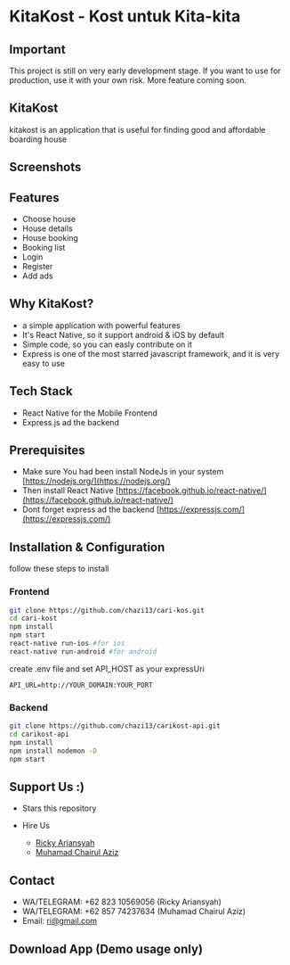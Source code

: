 # KitaKost - Kost untuk Kita-kita

## Important

This project is still on very early development stage. If you want to use for production, use it with your own risk. More feature coming soon.

## KitaKost

kitakost is an application that is useful for finding good and affordable boarding house

## Screenshots

<p float="left">
</p>

## Features

- Choose house
- House details
- House booking
- Booking list
- Login 
- Register
- Add ads

## Why KitaKost?

- a simple application with powerful features
- It's React Native, so it support android & iOS by default
- Simple code, so you can easly contribute on it
- Express is one of the most starred javascript framework, and it is very easy to use

## Tech Stack

- React Native for the Mobile Frontend
- Express.js ad the backend

## Prerequisites

- Make sure You had been install NodeJs in your system [https://nodejs.org/](https://nodejs.org/)
- Then install React Native [https://facebook.github.io/react-native/](https://facebook.github.io/react-native/)
- Dont forget express ad the backend [https://expressjs.com/](https://expressjs.com/)

## Installation & Configuration

follow these steps to install

### Frontend

```bash
git clone https://github.com/chazi13/cari-kos.git
cd cari-kost
npm install
npm start
react-native run-ios #for ios
react-native run-android #for android
```

create .env file and set API_HOST as your expressUri

```env
API_URL=http://YOUR_DOMAIN:YOUR_PORT
```

### Backend

```bash
git clone https://github.com/chazi13/carikost-api.git
cd carikost-api
npm install
npm install nodemon -D
npm start
```

## Support Us :)

- Stars this repository
- Hire Us

  * [Ricky Ariansyah](https://www.linkedin.com/in/rickyarians/)
  * [Muhamad Chairul Aziz](https://www.linkedin.com/in/muhamad-chairul-aziz/)

## Contact

- WA/TELEGRAM: +62 823 10569056 (Ricky Ariansyah)
- WA/TELEGRAM: +62 857 74237634 (Muhamad Chairul Aziz)
- Email: ri@gmail.com

## Download App (Demo usage only)

